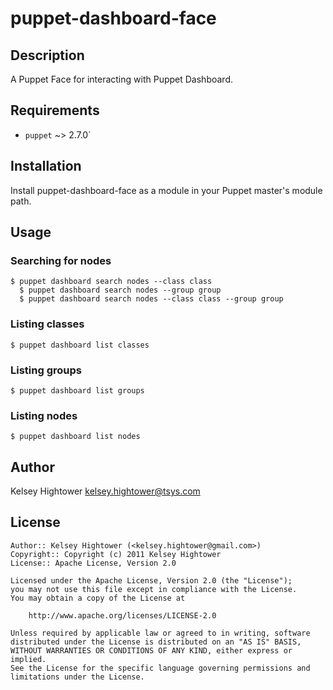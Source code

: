 puppet-dashboard-face
=====================

Description
-----------

A Puppet Face for interacting with Puppet Dashboard.

Requirements
------------

* `puppet` ~> 2.7.0`

Installation
------------

Install puppet-dashboard-face as a module in your Puppet master's module path.

Usage
-----

### Searching for nodes ###

    $ puppet dashboard search nodes --class class
	  $ puppet dashboard search nodes --group group
	  $ puppet dashboard search nodes --class class --group group

### Listing classes ###

    $ puppet dashboard list classes
    
### Listing groups ###

    $ puppet dashboard list groups
    
### Listing nodes ###

    $ puppet dashboard list nodes

Author
------

Kelsey Hightower <kelsey.hightower@tsys.com>


License
-------

    Author:: Kelsey Hightower (<kelsey.hightower@gmail.com>)
    Copyright:: Copyright (c) 2011 Kelsey Hightower
    License:: Apache License, Version 2.0

    Licensed under the Apache License, Version 2.0 (the "License");
    you may not use this file except in compliance with the License.
    You may obtain a copy of the License at

        http://www.apache.org/licenses/LICENSE-2.0

    Unless required by applicable law or agreed to in writing, software
    distributed under the License is distributed on an "AS IS" BASIS,
    WITHOUT WARRANTIES OR CONDITIONS OF ANY KIND, either express or implied.
    See the License for the specific language governing permissions and
    limitations under the License.
